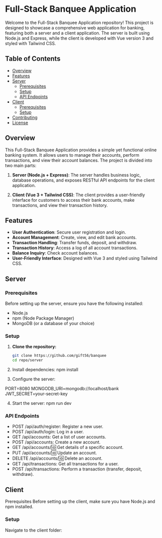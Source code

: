 # Full-Stack Banquee Application

Welcome to the Full-Stack Banquee Application repository! This project is designed to showcase a comprehensive web application for banking, featuring both a server and a client application. The server is built using Node.js and Express, while the client is developed with Vue version 3 and styled with Tailwind CSS.

## Table of Contents

- [Overview](#overview)
- [Features](#features)
- [Server](#server)
  - [Prerequisites](#prerequisites)
  - [Setup](#setup)
  - [API Endpoints](#api-endpoints)
- [Client](#client)
  - [Prerequisites](#prerequisites)
  - [Setup](#setup)
- [Contributing](#contributing)
- [License](#license)

## Overview

This Full-Stack Banquee Application provides a simple yet functional online banking system. It allows users to manage their accounts, perform transactions, and view their account balances. The project is divided into two main parts:

1. **Server (Node.js + Express)**: The server handles business logic, database operations, and exposes RESTful API endpoints for the client application.

2. **Client (Vue 3 + Tailwind CSS)**: The client provides a user-friendly interface for customers to access their bank accounts, make transactions, and view their transaction history.

## Features

- **User Authentication**: Secure user registration and login.
- **Account Management**: Create, view, and edit bank accounts.
- **Transaction Handling**: Transfer funds, deposit, and withdraw.
- **Transaction History**: Access a log of all account transactions.
- **Balance Inquiry**: Check account balances.
- **User-Friendly Interface**: Designed with Vue 3 and styled using Tailwind CSS.

## Server

### Prerequisites

Before setting up the server, ensure you have the following installed:

- Node.js
- npm (Node Package Manager)
- MongoDB (or a database of your choice)

### Setup

1. **Clone the repository:**

   ```bash
   git clone https://github.com/gift56/banquee
   cd repo/server

2. Install dependencies: 
  npm install

3. Configure the server:

 PORT=8080
 MONGODB_URI=mongodb://localhost/bank
 JWT_SECRET=your-secret-key

4. Start the server:
  npm run dev


### API Endpoints
- POST /api/auth/register: Register a new user.
- POST /api/auth/login: Log in a user.
- GET /api/accounts: Get a list of user accounts.
- POST /api/accounts: Create a new account.
- GET /api/accounts/:id: Get details of a specific account.
- PUT /api/accounts/:id: Update an account.
- DELETE /api/accounts/:id: Delete an account.
- GET /api/transactions: Get all transactions for a user.
- POST /api/transactions: Perform a transaction (transfer, deposit, withdraw).

## Client
  Prerequisites
  Before setting up the client, make sure you have Node.js and npm installed.

### Setup
 Navigate to the client folder: